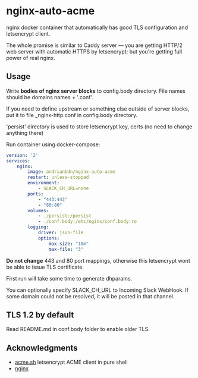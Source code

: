 # nginx-auto-acme

nginx docker container that automatically has good TLS configuration and letsencrypt client. 

The whole promise is similar to Caddy server — you are getting HTTP/2 web server with automatic HTTPS by letsencrypt; but you're getting full power of real nginx. 


## Usage 

Write **bodies of nginx server blocks** to config.body directory. File names should be domains names + '.conf'. 

If you need to define upstream or something else outside of server blocks, put it to file \_nginx-http.conf in config.body directory. 

'persist' directory is used to store letsencrypt key, certs (no need to change anything there)

Run container using docker-compose: 

```yaml  
version: '2'
services:
    nginx:
        image: andrianbdn/nginx-auto-acme 
        restart: unless-stopped
        environment:
            - SLACK_CH_URL=none
        ports:
            - "443:443"
            - "80:80"
        volumes:
            - ./persist:/persist
            - ./conf.body:/etc/nginx/conf.body:ro
        logging:
            driver: json-file
            options:
                max-size: "10m"
                max-file: "3"
```

**Do not change** 443 and 80 port mappings, otherwise this letsencrypt wont be able to issue TLS certificate. 

First run will take some time to generate dhparams. 

You can optionally specify SLACK_CH_URL to Incoming Slack WebHook. If some domain could not be resolved, it will be posted in that channel. 


## TLS 1.2 by default  

Read README.md in conf.body folder to enable older TLS.


## Acknowledgments 

- [acme.sh](https://github.com/Neilpang/acme.sh) letsencrypt ACME client in pure shell 
- [nginx](https://nginx.org)
